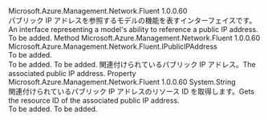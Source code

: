 <Type Name="IHasPublicIPAddress" FullName="Microsoft.Azure.Management.Network.Fluent.IHasPublicIPAddress">
  <TypeSignature Language="C#" Value="public interface IHasPublicIPAddress" />
  <TypeSignature Language="ILAsm" Value=".class public interface auto ansi abstract IHasPublicIPAddress" />
  <TypeSignature Language="DocId" Value="T:Microsoft.Azure.Management.Network.Fluent.IHasPublicIPAddress" />
  <TypeSignature Language="VB.NET" Value="Public Interface IHasPublicIPAddress" />
  <TypeSignature Language="F#" Value="type IHasPublicIPAddress = interface" />
  <AssemblyInfo>
    <AssemblyName>Microsoft.Azure.Management.Network.Fluent</AssemblyName>
    <AssemblyVersion>1.0.0.60</AssemblyVersion>
  </AssemblyInfo>
  <Interfaces />
  <Docs>
    <summary>
            <span data-ttu-id="152e8-101">パブリック IP アドレスを参照するモデルの機能を表すインターフェイスです。</span><span class="sxs-lookup"><span data-stu-id="152e8-101">An interface representing a model's ability to reference a public IP address.</span></span>
            </summary>
    <remarks>To be added.</remarks>
  </Docs>
  <Members>
    <Member MemberName="GetPublicIPAddress">
      <MemberSignature Language="C#" Value="public Microsoft.Azure.Management.Network.Fluent.IPublicIPAddress GetPublicIPAddress ();" />
      <MemberSignature Language="ILAsm" Value=".method public hidebysig newslot virtual instance class Microsoft.Azure.Management.Network.Fluent.IPublicIPAddress GetPublicIPAddress() cil managed" />
      <MemberSignature Language="DocId" Value="M:Microsoft.Azure.Management.Network.Fluent.IHasPublicIPAddress.GetPublicIPAddress" />
      <MemberSignature Language="VB.NET" Value="Public Function GetPublicIPAddress () As IPublicIPAddress" />
      <MemberSignature Language="F#" Value="abstract member GetPublicIPAddress : unit -&gt; Microsoft.Azure.Management.Network.Fluent.IPublicIPAddress" Usage="iHasPublicIPAddress.GetPublicIPAddress " />
      <MemberType>Method</MemberType>
      <AssemblyInfo>
        <AssemblyName>Microsoft.Azure.Management.Network.Fluent</AssemblyName>
        <AssemblyVersion>1.0.0.60</AssemblyVersion>
      </AssemblyInfo>
      <ReturnValue>
        <ReturnType>Microsoft.Azure.Management.Network.Fluent.IPublicIPAddress</ReturnType>
      </ReturnValue>
      <Parameters />
      <Docs>
        <summary>To be added.</summary>
        <returns>To be added.</returns>
        <remarks>To be added.</remarks>
        <return><span data-ttu-id="152e8-102">関連付けられているパブリック IP アドレス。</span><span class="sxs-lookup"><span data-stu-id="152e8-102">The associated public IP address.</span></span></return>
      </Docs>
    </Member>
    <Member MemberName="PublicIPAddressId">
      <MemberSignature Language="C#" Value="public string PublicIPAddressId { get; }" />
      <MemberSignature Language="ILAsm" Value=".property instance string PublicIPAddressId" />
      <MemberSignature Language="DocId" Value="P:Microsoft.Azure.Management.Network.Fluent.IHasPublicIPAddress.PublicIPAddressId" />
      <MemberSignature Language="VB.NET" Value="Public ReadOnly Property PublicIPAddressId As String" />
      <MemberSignature Language="F#" Value="member this.PublicIPAddressId : string" Usage="Microsoft.Azure.Management.Network.Fluent.IHasPublicIPAddress.PublicIPAddressId" />
      <MemberType>Property</MemberType>
      <AssemblyInfo>
        <AssemblyName>Microsoft.Azure.Management.Network.Fluent</AssemblyName>
        <AssemblyVersion>1.0.0.60</AssemblyVersion>
      </AssemblyInfo>
      <ReturnValue>
        <ReturnType>System.String</ReturnType>
      </ReturnValue>
      <Docs>
        <summary>
            <span data-ttu-id="152e8-103">関連付けられているパブリック IP アドレスのリソース ID を取得します。</span><span class="sxs-lookup"><span data-stu-id="152e8-103">Gets the resource ID of the associated public IP address.</span></span>
            </summary>
        <value>To be added.</value>
        <remarks>To be added.</remarks>
      </Docs>
    </Member>
  </Members>
</Type>